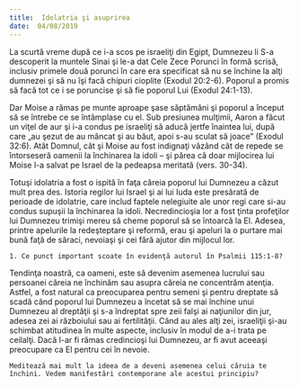 ```yaml
---
title:  Idolatria şi asuprirea
date:  04/08/2019
---
```


La scurtă vreme după ce i-a scos pe israeliţi din Egipt, Dumnezeu li S-a descoperit la muntele Sinai şi le-a dat Cele Zece Porunci în formă scrisă, inclusiv primele două porunci în care era specificat să nu se închine la alţi dumnezei şi să nu îşi facă chipuri cioplite (Exodul 20:2-6). Poporul a promis să facă tot ce i se poruncise şi să fie poporul Lui (Exodul 24:1-13).

Dar Moise a rămas pe munte aproape şase săptămâni şi poporul a început să se întrebe ce se întâmplase cu el. Sub presiunea mulţimii, Aaron a făcut un viţel de aur şi i-a condus pe israeliţi să aducă jertfe înaintea lui, după care „au şezut de au mâncat şi au băut, apoi s-au sculat să joace” (Exodul 32:6). Atât Domnul, cât şi Moise au fost indignaţi văzând cât de repede se întorseseră oamenii la închinarea la idoli – şi părea că doar mijlocirea lui Moise l-a salvat pe Israel de la pedeapsa meritată (vers. 30-34).

Totuşi idolatria a fost o ispită în faţa căreia poporul lui Dumnezeu a căzut mult prea des. Istoria regilor lui Israel şi ai lui Iuda este presărată de perioade de idolatrie, care includ faptele nelegiuite ale unor regi care si-au condus supuşii la închinarea la idoli. Necredincioşia lor a fost ţinta profeţilor lui Dumnezeu trimişi mereu să cheme poporul să se întoarcă la El. Adesea, printre apelurile la redeşteptare şi reformă, erau şi apeluri la o purtare mai bună faţă de săraci, nevoiaşi şi cei fără ajutor din mijlocul lor.

`1. Ce punct important scoate în evidenţă autorul în Psalmii 115:1-8?`

Tendinţa noastră, ca oameni, este să devenim asemenea lucrului sau persoanei căreia ne închinăm sau asupra căreia ne concentrăm atenţia. Astfel, a fost natural ca preocuparea pentru semeni şi pentru dreptate să scadă când poporul lui Dumnezeu a încetat să se mai închine unui Dumnezeu al dreptăţii şi s-a îndreptat spre zeii falşi ai naţiunilor din jur, adesea zei ai războiului sau ai fertilităţii. Când au ales alţi zei, israeliţii şi-au schimbat atitudinea în multe aspecte, inclusiv în modul de a-i trata pe ceilalţi. Dacă I-ar fi rămas credincioşi lui Dumnezeu, ar fi avut aceeaşi preocupare ca El pentru cei în nevoie.

`Meditează mai mult la ideea de a deveni asemenea celui căruia te închini. Vedem manifestări contemporane ale acestui principiu?`
